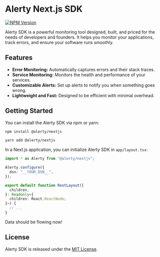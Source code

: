 # Alerty Next.js SDK

[![NPM Version](https://img.shields.io/npm/v/@alerty/nextjs.svg)](https://www.npmjs.com/package/@alerty/nextjs)

Alerty SDK is a powerful monitoring tool designed, built, and priced for the needs of developers and founders. It helps you monitor your applications, track errors, and ensure your software runs smoothly.

## Features

- **Error Monitoring:** Automatically captures errors and their stack traces.
- **Service Monitoring:** Monitors the health and performance of your services.
- **Customizable Alerts:** Set up alerts to notify you when something goes wrong.
- **Lightweight and Fast:** Designed to be efficient with minimal overhead.

## Getting Started

You can install the Alerty SDK via npm or yarn:

```sh
npm install @alerty/nextjs
```

```sh
yarn add @alerty/nextjs
```

In a Next.js application, you can initialize Alerty SDK in `app/layout.tsx`:

```typescript
import * as Alerty from "@alerty/nextjs";

Alerty.configure({
  dsn: "__YOUR_DSN__",
});

export default function RootLayout({
  children,
}: Readonly<{
  children: React.ReactNode;
}>) {
  // ...
}
```

Data should be flowing now!

## License

Alerty SDK is released under the [MIT License](https://github.com/alerty-ai/alerty-js/blob/main/LICENSE).
